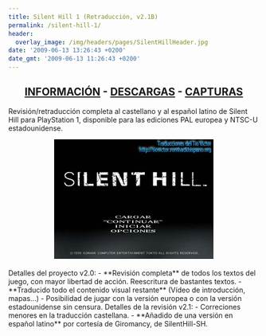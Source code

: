 ```yaml
---
title: Silent Hill 1 (Retraducción, v2.1B)
permalink: /silent-hill-1/
header:
  overlay_image: /img/headers/pages/SilentHillHeader.jpg
date: '2009-06-13 13:26:43 +0200'
date_gmt: '2009-06-13 11:26:43 +0200'
---
```

<h2 style="text-align: center;"><strong><a href="/silent-hill-1/informacion/">INFORMACIÓN</a> - <a href="/silent-hill-1/descargar/">DESCARGAS</a> - <a href="/silent-hill-1/capturas/">CAPTURAS</a></strong></h2>

Revisión/retraducción completa al castellano y al español latino de Silent Hill para 
PlayStation 1, disponible para las ediciones PAL europea y NTSC-U estadounidense.

<center><img src="/img/2009/06/SHv20-22.jpg"></center>
<br>
Detalles del proyecto v2.0:  
- **Revisión completa** de todos los textos del juego, con mayor libertad de acción. 
Reescritura de bastantes textos.  
- **Traducido todo el contenido visual restante** (Vídeo de introducción, mapas...)  
- Posibilidad de jugar con la versión europea o con la versión estadounidense sin 
censura.  
Detalles de la revisión v2.1:  
- Correciones menores en la traducción castellana.  
- **Añadido de una versión en español latino** por cortesía de Giromancy, de SilentHill-SH.
